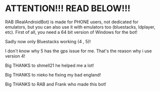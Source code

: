 # ATTENTION!!! READ BELOW!!!
RAB (RealAndroidBot) is made for PHONE users, not dedicated for emulators, but you can also use it with emulators too (bluestacks, ldplayer, etc).
First of all, you need a 64 bit version of Windows for the bot!


Sadly now only Bluestacks working (4 , 5)!

I don't know why 5 has the gps issue for me. That's the reason why i use version 4!

Big THANKS to shmell21 he helped me a lot!

Big THANKS to nieko he fixing my bad england!

Big THANKS to RAB and Frank who made this bot!

